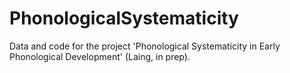 # PhonologicalSystematicity

Data and code for the project 'Phonological Systematicity in Early Phonological Development' (Laing, in prep).

